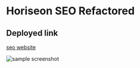 # Horiseon SEO Refactored 

## Deployed link 
[seo website](https://youngff43.github.io/urban-octo/)

![sample screenshot](./assets/images/Screen%20Shot.png)

